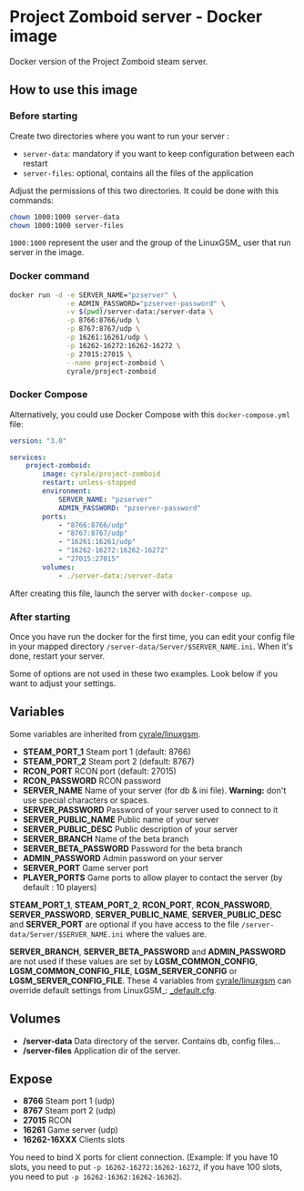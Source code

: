 # Project Zomboid server - Docker image

Docker version of the Project Zomboid steam server.

## How to use this image

### Before starting

Create two directories where you want to run your server :

-   `server-data`: mandatory if you want to keep configuration between each restart
-   `server-files`: optional, contains all the files of the application

Adjust the permissions of this two directories. It could be done with this commands:

```bash
chown 1000:1000 server-data
chown 1000:1000 server-files
```

`1000:1000` represent the user and the group of the LinuxGSM\_ user that run server in the image.

### Docker command

```bash
docker run -d -e SERVER_NAME="pzserver" \
              -e ADMIN_PASSWORD="pzserver-password" \
              -v $(pwd)/server-data:/server-data \
              -p 8766:8766/udp \
              -p 8767:8767/udp \
              -p 16261:16261/udp \
              -p 16262-16272:16262-16272 \
              -p 27015:27015 \
              --name project-zomboid \
              cyrale/project-zomboid
```

### Docker Compose

Alternatively, you could use Docker Compose with this `docker-compose.yml` file:

```yaml
version: "3.0"

services:
    project-zomboid:
        image: cyrale/project-zomboid
        restart: unless-stopped
        environment:
            SERVER_NAME: "pzserver"
            ADMIN_PASSWORD: "pzserver-password"
        ports:
            - "8766:8766/udp"
            - "8767:8767/udp"
            - "16261:16261/udp"
            - "16262-16272:16262-16272"
            - "27015:27015"
        volumes:
            - ./server-data:/server-data
```

After creating this file, launch the server with `docker-compose up`.

### After starting

Once you have run the docker for the first time, you can edit your config file in your mapped directory `/server-data/Server/$SERVER_NAME.ini`. When it's done, restart your server.

Some of options are not used in these two examples. Look below if you want to adjust your settings.

## Variables

Some variables are inherited from [cyrale/linuxgsm](https://github.com/cyrale/linuxgsm#variables).

-   **STEAM_PORT_1** Steam port 1 (default: 8766)
-   **STEAM_PORT_2** Steam port 2 (default: 8767)
-   **RCON_PORT** RCON port (default: 27015)
-   **RCON_PASSWORD** RCON password
-   **SERVER_NAME** Name of your server (for db & ini file). **Warning:** don't use special characters or spaces.
-   **SERVER_PASSWORD** Password of your server used to connect to it
-   **SERVER_PUBLIC_NAME** Public name of your server
-   **SERVER_PUBLIC_DESC** Public description of your server
-   **SERVER_BRANCH** Name of the beta branch
-   **SERVER_BETA_PASSWORD** Password for the beta branch
-   **ADMIN_PASSWORD** Admin password on your server
-   **SERVER_PORT** Game server port
-   **PLAYER_PORTS** Game ports to allow player to contact the server (by default : 10 players)

**STEAM_PORT_1**, **STEAM_PORT_2**, **RCON_PORT**, **RCON_PASSWORD**, **SERVER_PASSWORD**, **SERVER_PUBLIC_NAME**, **SERVER_PUBLIC_DESC** and **SERVER_PORT** are optional if you have access to the file `/server-data/Server/$SERVER_NAME.ini` where the values are.

**SERVER_BRANCH**, **SERVER_BETA_PASSWORD** and **ADMIN_PASSWORD** are not used if these values are set by **LGSM_COMMON_CONFIG**, **LGSM_COMMON_CONFIG_FILE**, **LGSM_SERVER_CONFIG** or **LGSM_SERVER_CONFIG_FILE**. These 4 variables from [cyrale/linuxgsm](https://github.com/cyrale/linuxgsm#variables) can override default settings from LinuxGSM\_: [\_default.cfg](https://github.com/GameServerManagers/LinuxGSM/blob/master/lgsm/config-default/config-lgsm/pzserver/_default.cfg).

## Volumes

-   **/server-data** Data directory of the server. Contains db, config files...
-   **/server-files** Application dir of the server.

## Expose

-   **8766** Steam port 1 (udp)
-   **8767** Steam port 2 (udp)
-   **27015** RCON
-   **16261** Game server (udp)
-   **16262-16XXX** Clients slots

You need to bind X ports for client connection. (Example: If you have 10 slots, you need to put `-p 16262-16272:16262-16272`, if you have 100 slots, you need to put `-p 16262-16362:16262-16362`).
